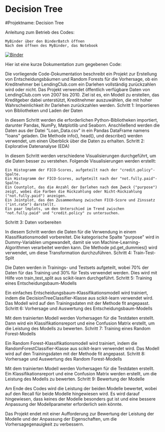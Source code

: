 # Decision Tree

#Projektname: Decision Tree

Anleitung zum Betrieb des Codes:

    MyBinder über den BinderBatch öffnen
    Nach dem öffnen des MyBinder, das Notebook


[![Binder](https://mybinder.org/badge_logo.svg)](https://mybinder.org/v2/gh/Phips91/Decision_Tree.git/HEAD)


Hier ist eine kurze Dokumentation zum gegebenen Code:

Die vorliegende Code-Dokumentation beschreibt ein Projekt zur Erstellung von Entscheidungsbäumen und Random Forests für die Vorhersage, ob ein Kreditnehmer bei LendingClub.com ein Darlehen vollständig zurückzahlen wird oder nicht. Das Projekt verwendet öffentlich verfügbare Daten von LendingClub.com von 2007 bis 2010. Ziel ist es, ein Modell zu erstellen, das Kreditgeber dabei unterstützt, Kreditnehmer auszuwählen, die mit hoher Wahrscheinlichkeit ihr Darlehen zurückzahlen werden.
Schritt 1: Importieren von Bibliotheken und Laden der Daten

In diesem Schritt werden die erforderlichen Python-Bibliotheken importiert, darunter Pandas, NumPy, Matplotlib und Seaborn. Anschließend werden die Daten aus der Datei "Loan_Data.csv" in ein Pandas DataFrame namens "loans" geladen. Die Methode info(), head(), und describe() werden verwendet, um einen Überblick über die Daten zu erhalten.
Schritt 2: Explorative Datenanalyse (EDA)

In diesem Schritt werden verschiedene Visualisierungen durchgeführt, um die Daten besser zu verstehen. Folgende Visualisierungen werden erstellt:

    Ein Histogramm der FICO-Scores, aufgeteilt nach der "credit.policy"-Spalte.
    Ein Histogramm der FICO-Scores, aufgeteilt nach der "not.fully.paid"-Spalte.
    Ein Countplot, das die Anzahl der Darlehen nach dem Zweck ("purpose") zeigt, wobei die Farben die Rückzahlung oder Nicht-Rückzahlung ("not.fully.paid") anzeigen.
    Ein Jointplot, das den Zusammenhang zwischen FICO-Score und Zinssatz ("int.rate") darstellt.
    Ein paar lmplots, um den Unterschied im Trend zwischen "not.fully.paid" und "credit.policy" zu untersuchen.

Schritt 3: Daten vorbereiten

In diesem Schritt werden die Daten für die Verwendung in einem Klassifikationsmodell vorbereitet. Die kategorische Spalte "purpose" wird in Dummy-Variablen umgewandelt, damit sie von Machine-Learning-Algorithmen verarbeitet werden kann. Die Methode pd.get_dummies() wird verwendet, um diese Transformation durchzuführen.
Schritt 4: Train-Test-Split

Die Daten werden in Trainings- und Testsets aufgeteilt, wobei 70% der Daten für das Training und 30% für Tests verwendet werden. Dies wird mit Hilfe von train_test_split aus scikit-learn durchgeführt.
Schritt 5: Training eines Entscheidungsbaum-Modells

Ein einfaches Entscheidungsbaum-Klassifikationsmodell wird trainiert, indem die DecisionTreeClassifier-Klasse aus scikit-learn verwendet wird. Das Modell wird auf den Trainingsdaten mit der Methode fit angepasst.
Schritt 6: Vorhersage und Auswertung des Entscheidungsbaum-Modells

Mit dem trainierten Modell werden Vorhersagen für die Testdaten erstellt. Dann wird ein Klassifikationsreport und eine Confusion Matrix erstellt, um die Leistung des Modells zu bewerten.
Schritt 7: Training eines Random Forest-Modells

Ein Random Forest-Klassifikationsmodell wird trainiert, indem die RandomForestClassifier-Klasse aus scikit-learn verwendet wird. Das Modell wird auf den Trainingsdaten mit der Methode fit angepasst.
Schritt 8: Vorhersage und Auswertung des Random Forest-Modells

Mit dem trainierten Modell werden Vorhersagen für die Testdaten erstellt. Ein Klassifikationsreport und eine Confusion Matrix werden erstellt, um die Leistung des Modells zu bewerten.
Schritt 9: Bewertung der Modelle

Am Ende des Codes wird die Leistung der beiden Modelle bewertet, wobei auf den Recall für beide Modelle hingewiesen wird. Es wird darauf hingewiesen, dass keines der Modelle besonders gut ist und eine bessere Anpassung der Modellparameter erforderlich sein könnte.

Das Projekt endet mit einer Aufforderung zur Bewertung der Leistung der Modelle und der Anpassung der Eigenschaften, um die Vorhersagegenauigkeit zu verbessern.
